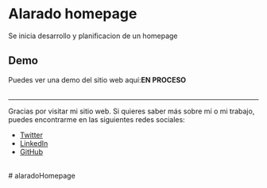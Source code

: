 <h1>Alarado homepage</h1>

<p>Se inicia desarrollo y planificacion de un homepage</p>


<h2>Demo</h2>

Puedes ver una demo del sitio web aquí:<b>EN PROCESO</b>
<br><br>
<hr>
<footer>
  <p>
    Gracias por visitar mi sitio web. Si quieres saber más sobre mí o mi trabajo, puedes encontrarme en las siguientes redes sociales:
  </p>
  <ul>
    <li><a href="https://www.twitter.com/jerangel1">Twitter</a></li>
    <li><a href="https://www.linkedin.com/in/jerangel1/">LinkedIn</a></li>
    <li><a href="https://www.github.com/jerangel1/">GitHub</a></li>
  </ul>
  </footer>
  <br>#   a l a r a d o H o m e p a g e  
 